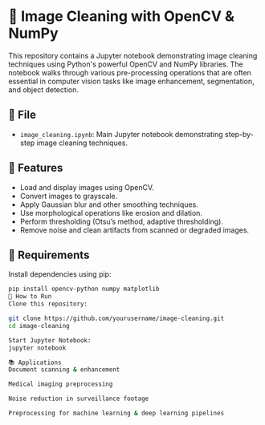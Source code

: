 # 🧼 Image Cleaning with OpenCV & NumPy

This repository contains a Jupyter notebook demonstrating image cleaning techniques using Python's powerful OpenCV and NumPy libraries. The notebook walks through various pre-processing operations that are often essential in computer vision tasks like image enhancement, segmentation, and object detection.

## 📁 File

- `image_cleaning.ipynb`: Main Jupyter notebook demonstrating step-by-step image cleaning techniques.

## 🧰 Features

- Load and display images using OpenCV.
- Convert images to grayscale.
- Apply Gaussian blur and other smoothing techniques.
- Use morphological operations like erosion and dilation.
- Perform thresholding (Otsu’s method, adaptive thresholding).
- Remove noise and clean artifacts from scanned or degraded images.

## 🔧 Requirements

Install dependencies using pip:

```bash
pip install opencv-python numpy matplotlib
🚀 How to Run
Clone this repository:

git clone https://github.com/yourusername/image-cleaning.git
cd image-cleaning

Start Jupyter Notebook:
jupyter notebook

📚 Applications
Document scanning & enhancement

Medical imaging preprocessing

Noise reduction in surveillance footage

Preprocessing for machine learning & deep learning pipelines
